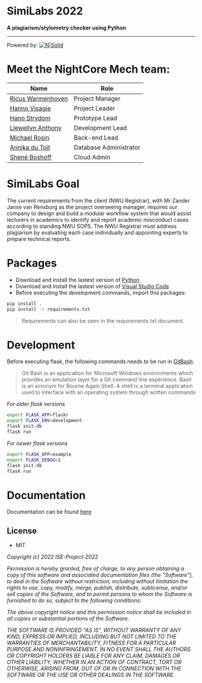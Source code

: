 # SimiLabs 2022
**A plagiarism/stylometry checker using Python**
____________________________________________________________
Powered by:
[![N|Solid](https://codersera.com/blog/wp-content/uploads/2019/06/flask-1.png)](https://flask.palletsprojects.com/en/2.1.x/)



# Meet the NightCore Mech team:
| Name | Role |
| ------ | ------ |
| [Ricus Warmenhoven] | Project Manager |
| [Hanno Visagie] | Project Leader |
| [Hano Strydom] | Prototype Lead |
| [Llewellyn Anthony] | Development Lead |
| [Michael Rosin] | Back-end Lead |
| [Annika du Toit] | Database Administrator |
| [Shené Boshoff] | Cloud Admin |

# SimiLabs Goal
The current requirements from the client (NWU Registrar), with Mr Zander Janse van Rensburg as the project overseeing manager, requires our company to design and build a modular workflow system that would assist lecturers in academics to identify and report academic misconduct cases according to standing NWU SOPS. The NWU Registrar must address plagiarism by evaluating each case individually and appointing experts to prepare technical reports. 

# Packages
- Download and install the lastest version of [Python]
- Download and install the lastest version of [Visual Studio Code]
- Before executing the development commands, import this packages:
```sh
pip install .
pip install -r requirements.txt
```
> Requirements can also be seen in the requirements.txt document.

# Development
Before executing flask, the following commands needs to be run in [GitBash]: 

> Git Bash is an application for Microsoft Windows environments which provides an emulation layer for a Git command line experience. Bash is an acronym for Bourne Again Shell. A shell is a terminal application used to interface with an operating system through written commands

*For older flask versions*
```sh
export FLASK_APP=flaskr
export FLASK_ENV=development
flask init-db
flask run
```
*For newer flask versions*
```sh
export FLASK_APP=example
export FLASK_DEBUG=1
flask init-db
flask run
```

# Documentation
Documentation can be found [here]

## License
- MIT

*Copyright (c) 2022 ISE-Project-2022*

*Permission is hereby granted, free of charge, to any person obtaining a copy
of this software and associated documentation files (the "Software"), to deal
in the Software without restriction, including without limitation the rights
to use, copy, modify, merge, publish, distribute, sublicense, and/or sell
copies of the Software, and to permit persons to whom the Software is
furnished to do so, subject to the following conditions:*

*The above copyright notice and this permission notice shall be included in all
copies or substantial portions of the Software.*

*THE SOFTWARE IS PROVIDED "AS IS", WITHOUT WARRANTY OF ANY KIND, EXPRESS OR
IMPLIED, INCLUDING BUT NOT LIMITED TO THE WARRANTIES OF MERCHANTABILITY,
FITNESS FOR A PARTICULAR PURPOSE AND NONINFRINGEMENT. IN NO EVENT SHALL THE
AUTHORS OR COPYRIGHT HOLDERS BE LIABLE FOR ANY CLAIM, DAMAGES OR OTHER
LIABILITY, WHETHER IN AN ACTION OF CONTRACT, TORT OR OTHERWISE, ARISING FROM,
OUT OF OR IN CONNECTION WITH THE SOFTWARE OR THE USE OR OTHER DEALINGS IN THE
SOFTWARE.*



[//]: # (These are reference links used in the body of this note and get stripped out when the markdown processor does its job. There is no need to format nicely because it shouldn't be seen.)

   [Ricus Warmenhoven]: <mailto: ricusw@gmail.com>
   [Hanno Visagie]: <mailto: hanno.visagie.16@gmail.com>
   [Hano Strydom]: <mailto: hanostrydom8@gmail.com>
   [Llewellyn Anthony]: <mailto: llewellynant@gmail.com>
   [Michael Rosin]: <mailto: michaeljoshuarosin@gmail.com>
   [Annika du Toit]: <mailto: nikadt.42@gmail.com>
   [Shené Boshoff]: <mailto: sheneboshoff6@gmail.com>
   [GitBash]: <https://git-scm.com/downloads>
   [here]: <https://github.com/ISE-Project-2022/Documentation>
   [python]: <https://www.python.org/downloads/>
   [Visual Studio Code]: <https://code.visualstudio.com/download>

